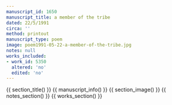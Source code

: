 ```yaml
---
manuscript_id: 1650
manuscript_title: a member of the tribe
dated: 22/5/1991
circa: ''
method: printout
manuscript_type: poem
image: poem1991-05-22-a-member-of-the-tribe.jpg
notes: null
works_included:
- work_id: 5350
  altered: 'no'
  edited: 'no'
---
```


{{ section_title() }}
{{ manuscript_info() }}
{{ section_image() }}
{{ notes_section() }}
{{ works_section() }}
